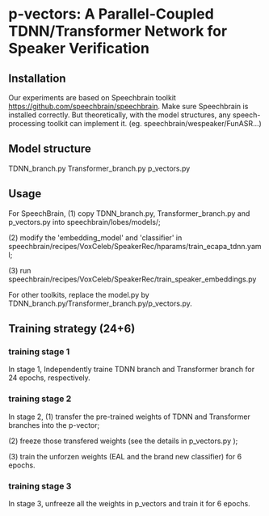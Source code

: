 # p-vectors: A Parallel-Coupled TDNN/Transformer Network for Speaker Verification

## Installation
Our experiments are based on Speechbrain toolkit https://github.com/speechbrain/speechbrain. Make sure Speechbrain is installed correctly.
But theoretically, with the model structures, any speech-processing toolkit can implement it. (eg. speechbrain/wespeaker/FunASR...) 

## Model structure
TDNN_branch.py 
Transformer_branch.py 
p_vectors.py

## Usage
For SpeechBrain, (1) copy TDNN_branch.py, Transformer_branch.py and p_vectors.py into speechbrain/lobes/models/; 

(2) modify the 'embedding_model' and 'classifier' in speechbrain/recipes/VoxCeleb/SpeakerRec/hparams/train_ecapa_tdnn.yaml; 

(3) run speechbrain/recipes/VoxCeleb/SpeakerRec/train_speaker_embeddings.py 

For other toolkits, replace the model.py by TDNN_branch.py/Transformer_branch.py/p_vectors.py. 

## Training strategy (24+6)
### training stage 1
In stage 1, Independently traine TDNN branch and Transformer branch for 24 epochs, respectively. 
### training stage 2
In stage 2, (1) transfer the pre-trained weights of TDNN and Transformer branches into the p-vector; 

(2) freeze those transfered weights (see the details in p_vectors.py );

(3) train the unforzen weights (EAL and the brand new classifier) for 6 epochs.
### training stage 3
In stage 3, unfreeze all the weights in p_vectors and train it for 6 epochs.
